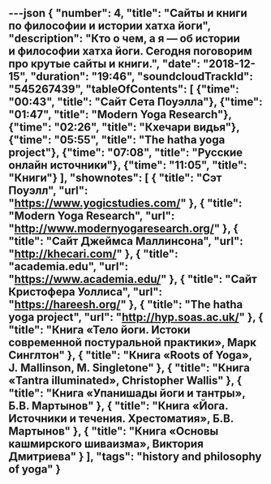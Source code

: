---json
{
	"number": 4,
	"title": "Сайты и&nbsp;книги по&nbsp;философии и&nbsp;истории хатха йоги",
	"description": "Кто о&nbsp;чем, а&nbsp;я&nbsp;&mdash; об&nbsp;истории и&nbsp;философии хатха йоги. Сегодня поговорим про крутые сайты и&nbsp;книги.",
	"date": "2018-12-15",
	"duration": "19:46",
	"soundcloudTrackId": "545267439",
	"tableOfContents": [
		{"time": "00:43", "title": "Сайт Сета Поуэлла"},
		{"time": "01:47", "title": "Modern Yoga Research"},
		{"time": "02:26", "title": "Кхечари видья"},
		{"time": "05:55", "title": "The hatha yoga project"},
		{"time": "07:08", "title": "Русские онлайн источники"},
		{"time": "11:05", "title": "Книги"}
	],
	"shownotes": [
		{
			"title": "Сэт Поуэлл",
			"url": "https://www.yogicstudies.com/"
		},
		{
			"title": "Modern Yoga Research",
			"url": "http://www.modernyogaresearch.org/"
		},
		{
			"title": "Cайт Джеймса Маллинсона",
			"url": "http://khecari.com/"
		},
		{
			"title": "academia.edu",
			"url": "https://www.academia.edu/"
		},
		{
			"title": "Сайт Кристофера Уоллиса",
			"url": "https://hareesh.org/"
		},
		{
			"title": "The hatha yoga project",
			"url": "http://hyp.soas.ac.uk/"
		},
		{
			"title": "Книга &laquo;Тело йоги. Истоки современной постуральной практики&raquo;, Марк Синглтон"
		},
		{
			"title": "Книга &laquo;Roots of&nbsp;Yoga&raquo;, J.&nbsp;Mallinson, M. Singletone"
		},
		{
			"title": "Книга &laquo;Tantra illuminated&raquo;, Christopher Wallis"
		},
		{
			"title": "Книга &laquo;Упанишады йоги и&nbsp;тантры&raquo;, Б.В. Мартынов"
		},
		{
			"title": "Книга &laquo;Йога. Источники и&nbsp;течения. Хрестоматия&raquo;, Б.В. Мартынов"
		},
		{
			"title": "Книга &laquo;Основы кашмирского шиваизма&raquo;, Виктория Дмитриева"
		}
	],
	"tags": "history and philosophy of yoga"
}
---
